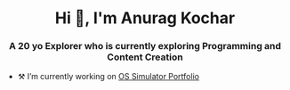 <h1 align="center">Hi 👋, I'm Anurag Kochar</h1>
<h3 align="center">A 20 yo Explorer who is currently exploring Programming and Content Creation</h3>

- ⚒ I’m currently working on [OS Simulator Portfolio](https://anurag-kochar-os-portfolio.vercel.app/)
